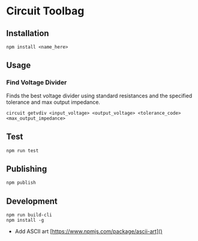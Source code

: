 # Circuit Toolbag

## Installation
```
npm install <name_here>
```

## Usage
### Find Voltage Divider
Finds the best voltage divider using standard resistances and the specified tolerance and max output impedance.  
```
circuit getvdiv <input_voltage> <output_voltage> <tolerance_code> <max_output_impedance>
```

## Test
`npm run test`

## Publishing
```
npm publish
```

## Development
```
npm run build-cli
npm install -g
```
- Add ASCII art [https://www.npmjs.com/package/ascii-art]()